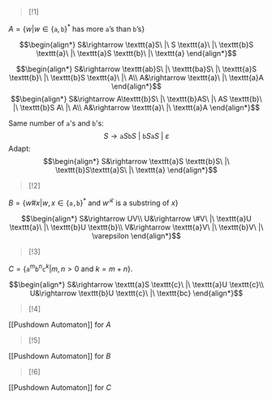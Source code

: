 >[!1]

$A=\{w|w\in\{\texttt{a},\texttt{b}\}^{*}\text{ has more }\texttt{a}\text{'s than }\texttt{b}\text{'s}\}$

$$\begin{align*}
S&\rightarrow \texttt{a}S\ |\ S \texttt{a}\ |\ \texttt{b}S \texttt{a}\ |\ \texttt{a}S \texttt{b}\ |\ \texttt{a}
\end{align*}$$

$$\begin{align*}
S&\rightarrow \texttt{ab}S\ |\ \texttt{ba}S\ |\ \texttt{a}S \texttt{b}\ |\ \texttt{b}S \texttt{a}\ |\ A\\
A&\rightarrow \texttt{a}\ |\ \texttt{a}A
\end{align*}$$
$$\begin{align*}
S&\rightarrow A\texttt{b}S\ |\ \texttt{b}AS\ |\ AS \texttt{b}\ |\ \texttt{b}S A\ |\ A\\
A&\rightarrow \texttt{a}\ |\ \texttt{a}A
\end{align*}$$

Same number of $\texttt{a}$'s and $\texttt{b}$'s: $$S \rightarrow \texttt{a}S \texttt{b}S\ |\ \texttt{b}S \texttt{a}S\ |\ \varepsilon$$
Adapt: $$\begin{align*}
S&\rightarrow \texttt{a}S \texttt{b}S\ |\ \texttt{b}S\texttt{a}S\ |\ \texttt{a}
\end{align*}$$

>[!2]

$B=\{w\#x|w,x\in\{\texttt{a,b}\}^{*}\text{ and }w^{\mathcal{R}}\text{ is a substring of }x\}$

$$\begin{align*}
S&\rightarrow UV\\
U&\rightarrow \#V\ |\ \texttt{a}U \texttt{a}\ |\ \texttt{b}U \texttt{b}\\
V&\rightarrow \texttt{a}V\ |\ \texttt{b}V\ |\ \varepsilon
\end{align*}$$
>[!3]

$C=\{\texttt{a}^{m}\texttt{b}^{n}\texttt{c}^{k}|m,n>0\text{ and }k=m+n\}$. 

$$\begin{align*}
S&\rightarrow \texttt{a}S \texttt{c}\ |\ \texttt{a}U \texttt{c}\\
U&\rightarrow \texttt{b}U \texttt{c}\ |\ \texttt{bc}
\end{align*}$$
>[!4]

[[Pushdown Automaton]] for $A$

>[!5]

[[Pushdown Automaton]] for $B$

>[!6]

[[Pushdown Automaton]] for $C$
